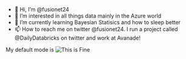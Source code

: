 - 👋 Hi, I’m @fusionet24
- 👀 I’m interested in all things data mainly in the Azure world
- 🌱 I’m currently learning Bayesian Statisics and how to sleep better
- 📫 How to reach me on twitter @fusionet24. I run a project called @DailyDatabricks on twitter and work at Avanade!

My default mode is 
![This is Fine](https://external-content.duckduckgo.com/iu/?u=https%3A%2F%2Fstatic01.nyt.com%2Fimages%2F2016%2F08%2F05%2Fus%2F05onfire1_xp%2F05onfire1_xp-videoSixteenByNineJumbo1600-v2.jpg "This is Fine")
